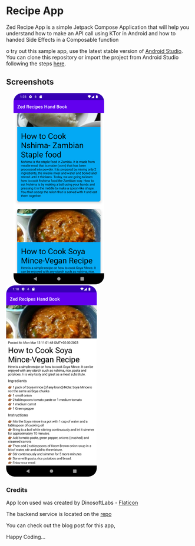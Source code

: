 # Recipe App
Zed Recipe App is a simple Jetpack Compose Application that will help you understand how to make an 
API call using KTor in Android and how to handed Side Effects in a Composable function

o try out this sample app, use the latest stable version
of [Android Studio](https://developer.android.com/studio).
You can clone this repository or import the
project from Android Studio following the steps
[here](https://developer.android.com/jetpack/compose/setup#sample).

## Screenshots

<img src="screenshots/Screenshot_20230313_130919.png" alt="Screenshot" height="520px"  hspace="20"> <img src="screenshots/Screenshot_20230313_130438.png" alt="Screenshot" height="520px"> 
### Credits
App Icon used was created by DinosoftLabs -  [Flaticon](https://www.flaticon.com/free-icons/kitchen)


The backend service is located on the [repo](https://github.com/paulouskunda/simple_recipe_api_kotlin)


You can check out the blog post for this app,


Happy Coding...
